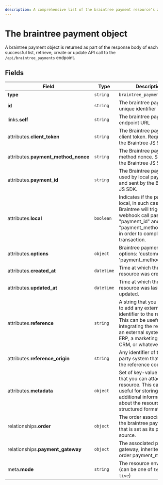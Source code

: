 ```yaml
---
description: A comprehensive list of the braintree payment resource's attributes and relationships.
---
```


# The braintree payment object

A braintree payment object is returned as part of the response body of each successful list, retrieve, create or update API call to the `/api/braintree_payments` endpoint.

## Fields

| Field          | Type     | Description                                  |
| -------------- | -------- | -------------------------------------------- |
| **type**       | `string` | `braintree_payments`                        |
| **id**         | `string` | The braintree payment unique identifier  |
| links.**self** | `string` | The braintree payment endpoint URL       |
| attributes.**client_token** | `string` | The Braintree payment client token. Required by the Braintree JS SDK. |
| attributes.**payment_method_nonce** | `string` | The Braintree payment method nonce. Sent by the Braintree JS SDK. |
| attributes.**payment_id** | `string` | The Braintree payment ID used by local payment and sent by the Braintree JS SDK. |
| attributes.**local** | `boolean` | Indicates if the payment is local, in such case Braintree will trigger a webhook call passing the "payment_id" and "payment_method_nonce" in order to complete the transaction. |
| attributes.**options** | `object` | Braintree payment options: 'customer_id' and 'payment_method_token' |
| attributes.**created_at** | `datetime` | Time at which the resource was created. |
| attributes.**updated_at** | `datetime` | Time at which the resource was last updated. |
| attributes.**reference** | `string` | A string that you can use to add any external identifier to the resource. This can be useful for integrating the resource to an external system, like an ERP, a marketing tool, a CRM, or whatever. |
| attributes.**reference_origin** | `string` | Any identifier of the third party system that defines the reference code |
| attributes.**metadata** | `object` | Set of key-value pairs that you can attach to the resource. This can be useful for storing additional information about the resource in a structured format. |
| relationships.**order** | `object` | The order associated to the braintree payment, that is set as its payment source. |
| relationships.**payment_gateway** | `object` | The associated payment gateway, inherited by the order payment_method. |
| meta.**mode** | `string` | The resource environment \(can be one of `test` or `live`\) |


